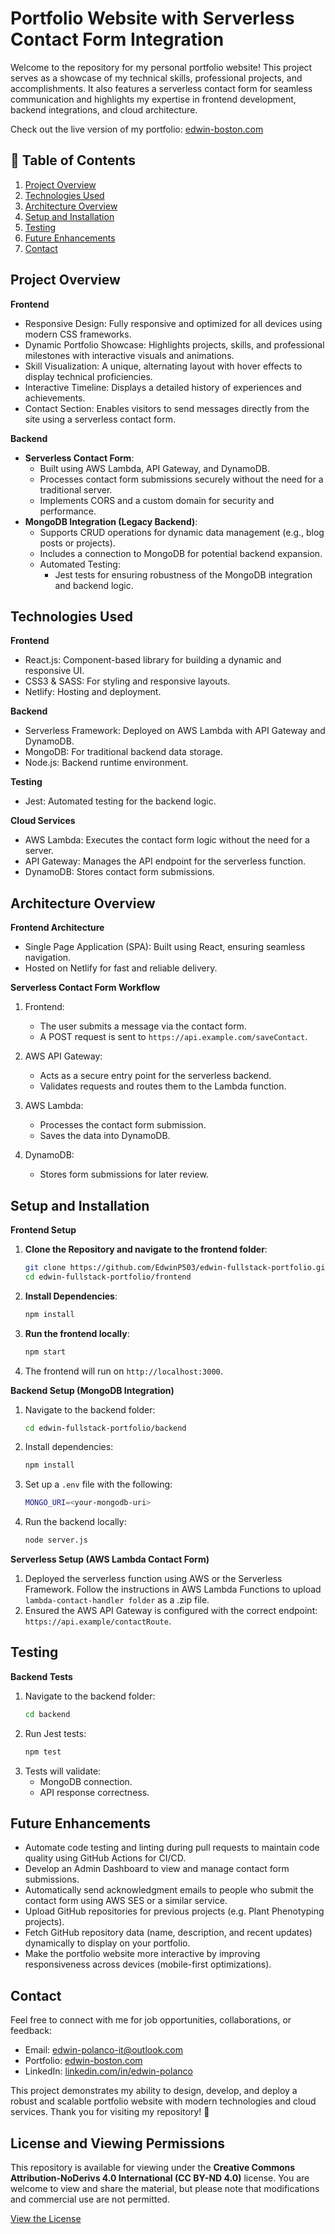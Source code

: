 # Portfolio Website with Serverless Contact Form Integration

Welcome to the repository for my personal portfolio website! This project serves as a showcase of my technical skills, professional projects, and accomplishments. It also features a serverless contact form for seamless communication and highlights my expertise in frontend development, backend integrations, and cloud architecture.

Check out the live version of my portfolio: [edwin-boston.com](https://edwin-boston.com)

## 📖 Table of Contents

1. [Project Overview](#project-portfolio)
2. [Technologies Used](#technologies-used)
3. [Architecture Overview](#architecture-overview)
4. [Setup and Installation](#setup-and-installation)
5. [Testing](#testing)
6. [Future Enhancements](#future-enhancements)
7. [Contact](#contact)

## Project Overview
__Frontend__
- Responsive Design: Fully responsive and optimized for all devices using modern CSS frameworks.
- Dynamic Portfolio Showcase: Highlights projects, skills, and professional milestones with interactive visuals and animations.
- Skill Visualization: A unique, alternating layout with hover effects to display technical proficiencies.
- Interactive Timeline: Displays a detailed history of experiences and achievements.
- Contact Section: Enables visitors to send messages directly from the site using a serverless contact form.

__Backend__
- **Serverless Contact Form**:
     - Built using AWS Lambda, API Gateway, and DynamoDB.
     - Processes contact form submissions securely without the need for a traditional server.
     - Implements CORS and a custom domain for security and performance.
- **MongoDB Integration (Legacy Backend)**:
     - Supports CRUD operations for dynamic data management (e.g., blog posts or projects).
     - Includes a connection to MongoDB for potential backend expansion.
     - Automated Testing:
          - Jest tests for ensuring robustness of the MongoDB integration and backend logic.

## Technologies Used
__Frontend__
- React.js: Component-based library for building a dynamic and responsive UI.
- CSS3 & SASS: For styling and responsive layouts.
- Netlify: Hosting and deployment.

__Backend__
- Serverless Framework: Deployed on AWS Lambda with API Gateway and DynamoDB.
- MongoDB: For traditional backend data storage.
- Node.js: Backend runtime environment.

__Testing__
- Jest: Automated testing for the backend logic.

__Cloud Services__
- AWS Lambda: Executes the contact form logic without the need for a server.
- API Gateway: Manages the API endpoint for the serverless function.
- DynamoDB: Stores contact form submissions.

## Architecture Overview
__Frontend Architecture__
- Single Page Application (SPA): Built using React, ensuring seamless navigation.
- Hosted on Netlify for fast and reliable delivery.

__Serverless Contact Form Workflow__
1. Frontend:
     - The user submits a message via the contact form.
     - A POST request is sent to `https://api.example.com/saveContact`.

2. AWS API Gateway:
     - Acts as a secure entry point for the serverless backend.
     - Validates requests and routes them to the Lambda function.

3. AWS Lambda:
     - Processes the contact form submission.
     - Saves the data into DynamoDB.

4. DynamoDB:
     - Stores form submissions for later review.

## Setup and Installation
__Frontend Setup__
1. **Clone the Repository and navigate to the frontend folder**:
   ```bash
   git clone https://github.com/EdwinP503/edwin-fullstack-portfolio.git
   cd edwin-fullstack-portfolio/frontend

2. **Install Dependencies**:
   ```bash
   npm install

4. **Run the frontend locally**:
   ```bash
   npm start

5. The frontend will run on `http://localhost:3000`.

__Backend Setup (MongoDB Integration)__
1. Navigate to the backend folder:
     ```bash
     cd edwin-fullstack-portfolio/backend

2. Install dependencies:
     ```bash
     npm install

3. Set up a `.env` file with the following:
     ```bash
     MONGO_URI=<your-mongodb-uri>

4. Run the backend locally:
     ```bash
     node server.js

__Serverless Setup (AWS Lambda Contact Form)__
1. Deployed the serverless function using AWS or the Serverless Framework. Follow the instructions in AWS Lambda Functions to upload `lambda-contact-handler folder` as a .zip file.
2. Ensured the AWS API Gateway is configured with the correct endpoint: `https://api.example/contactRoute`.

## Testing
__Backend Tests__
1. Navigate to the backend folder:
     ```bash
     cd backend

2. Run Jest tests:
     ```bash
     npm test

3. Tests will validate:
     - MongoDB connection.
     - API response correctness.

## Future Enhancements
- Automate code testing and linting during pull requests to maintain code quality using GitHub Actions for CI/CD.
- Develop an Admin Dashboard to view and manage contact form submissions.
- Automatically send acknowledgment emails to people who submit the contact form using AWS SES or a similar service.
- Upload GitHub repositories for previous projects (e.g. Plant Phenotyping projects).
- Fetch GitHub repository data (name, description, and recent updates) dynamically to display on your portfolio.
- Make the portfolio website more interactive by improving responsiveness across devices (mobile-first optimizations).

## Contact
Feel free to connect with me for job opportunities, collaborations, or feedback:

* Email: edwin-polanco-it@outlook.com
* Portfolio: [edwin-boston.com](https://edwin-boston.com)
* LinkedIn: [linkedin.com/in/edwin-polanco](https://www.linkedin.com/in/edwin-polanco/)

This project demonstrates my ability to design, develop, and deploy a robust and scalable portfolio website with modern technologies and cloud services. Thank you for visiting my repository! 🙌

## License and Viewing Permissions
This repository is available for viewing under the **Creative Commons Attribution-NoDerivs 4.0 International (CC BY-ND 4.0)** license. You are welcome to view and share the material, but please note that modifications and commercial use are not permitted.

[View the License](https://creativecommons.org/licenses/by-nd/4.0/legalcode)
